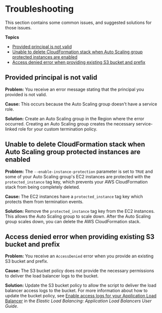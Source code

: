 # Troubleshooting<a name="migrating-to-systems-manager-troubleshooting"></a>

This section contains some common issues, and suggested solutions for those issues\.

**Topics**
+ [Provided principal is not valid](#w2ab1c14c39c19b7)
+ [Unable to delete CloudFormation stack when Auto Scaling group protected instances are enabled](#w2ab1c14c39c19b9)
+ [Access denied error when providing existing S3 bucket and prefix](#w2ab1c14c39c19c11)

## Provided principal is not valid<a name="w2ab1c14c39c19b7"></a>

**Problem:** You receive an error message stating that the principal you provided is not valid\.

**Cause:** This occurs because the Auto Scaling group doesn't have a service role\.

**Solution:** Create an Auto Scaling group in the Region where the error occurred\. Creating an Auto Scaling group creates the necessary service\-linked role for your custom termination policy\.

## Unable to delete CloudFormation stack when Auto Scaling group protected instances are enabled<a name="w2ab1c14c39c19b9"></a>

**Problem:** The `--enable-instance-protection` parameter is set to `TRUE` and some of your Auto Scaling group's EC2 instances are protected with the `protected_instance` tag key, which prevents your AWS CloudFormation stack from being completely deleted\.

**Cause:** The EC2 instances have a `protected_instance` tag key which protects them from termination events\. 

**Solution:** Remove the `protected_instance` tag key from the EC2 instances\. This allows the Auto Scaling group to scale down\. After the Auto Scaling group scales down, you can delete the AWS CloudFormation stack\. 

## Access denied error when providing existing S3 bucket and prefix<a name="w2ab1c14c39c19c11"></a>

**Problem:** You receive an `AccessDenied` error when you provide an existing S3 bucket and prefix\.

**Cause:** The S3 bucket policy does not provide the necessary permissions to deliver the load balancer logs to the bucket\.

**Solution:** Update the S3 bucket policy to allow the script to deliver the load balancer access logs to the bucket\. For more information about how to update the bucket policy, see [Enable access logs for your Application Load Balancer](https://docs.aws.amazon.com/elasticloadbalancing/latest/application/enable-access-logging.html) in the *Elastic Load Balancing: Application Load Balancers User Guide*\.